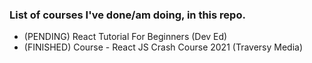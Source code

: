 ### List of courses I've done/am doing, in this repo.

* (PENDING) React Tutorial For Beginners (Dev Ed)  
* (FINISHED) Course - React JS Crash Course 2021 (Traversy Media)

